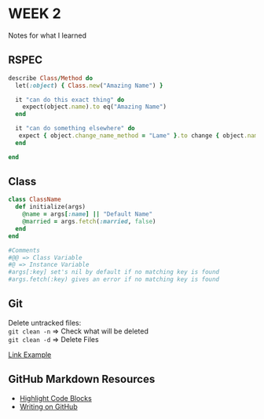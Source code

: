 # WEEK 2
Notes for what I learned
## RSPEC
```ruby
describe Class/Method do
  let(:object) { Class.new("Amazing Name") }

  it "can do this exact thing" do
    expect(object.name).to eq("Amazing Name")
  end

  it "can do something elsewhere" do
   expect { object.change_name_method = "Lame" }.to change { object.name }.to "Lame"
  end

end
```

## Class
```ruby
class ClassName
  def initialize(args)
    @name = args[:name] || "Default Name"
    @married = args.fetch(:married, false)
  end
end

#Comments
#@@ => Class Variable
#@ => Instance Variable
#args[:key] set's nil by default if no matching key is found
#args.fetch(:key) gives an error if no matching key is found
```
## Git
Delete untracked files:  
` git clean -n ` => Check what will be deleted  
` git clean -d ` => Delete Files  

<p><a href="https://github.com/LucasKuhn/notes">Link Example</a></p>

## GitHub Markdown Resources
- [Highlight Code Blocks](https://help.github.com/articles/creating-and-highlighting-code-blocks/)
- [Writing on GitHub](https://help.github.com/categories/writing-on-github/)
